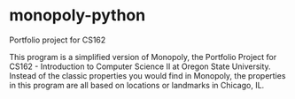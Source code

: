 # monopoly-python
Portfolio project for CS162

This program is a simplified version of Monopoly, the Portfolio Project for CS162 - Introduction to Computer Science II at Oregon State University. Instead of the classic properties you would find in Monopoly, the properties in this program are all based on locations or landmarks in Chicago, IL.
